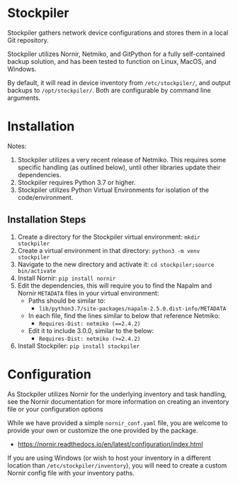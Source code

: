 # Stockpiler
Stockpiler gathers network device configurations and stores them in a local Git repository.

Stockpiler utilizes Nornir, Netmiko, and GitPython for a fully self-contained
 backup solution, and has been tested to function on Linux, MacOS, and Windows.

By default, it will read in device inventory from `/etc/stockpiler/`, and output backups to `/opt/stockpiler/`.
 Both are configurable by command line arguments.

# Installation

Notes:

1. Stockpiler utilizes a very recent release of Netmiko. This requires some specific handling (as outlined below),
   until other libraries update their dependencies.
2. Stockpiler requires Python 3.7 or higher.
3. Stockpiler utilizes Python Virtual Environments for isolation of the code/environment.

## Installation Steps

1. Create a directory for the Stockpiler virtual environment:
    `mkdir stockpiler`
2. Create a virtual environment in that directory:
    `python3 -m venv stockpiler`
3. Navigate to the new directory and activate it:
    `cd stockpiler;source bin/activate`
4. Install Nornir:
    `pip install nornir`
5. Edit the dependencies, this will require you to find the Napalm and Nornir `METADATA` files in your virtual
 environment:
    * Paths should be similar to:
        * `lib/python3.7/site-packages/napalm-2.5.0.dist-info/METADATA`
    * In each file, find the lines similar to below that reference Netmiko:
        * `Requires-Dist: netmiko (==2.4.2)`
    * Edit it to include 3.0.0, similar to the below:
        * `Requires-Dist: netmiko (>=2.4.2)`
6. Install Stockpiler:
    `pip install stockpiler`

# Configuration

As Stockpiler utilizes Nornir for the underlying inventory and task handling, see the Nornir
 documentation for more information on creating an inventory file or your configuration options

While we have provided a simple `nornir_conf.yaml` file, you are welcome to provide your own or customize
 the one provided by the package.
* https://nornir.readthedocs.io/en/latest/configuration/index.html

If you are using Windows (or wish to host your inventory in a different location than `/etc/stockpiler/inventory`), you
 will need to create a custom Nornir config file with your inventory paths.
